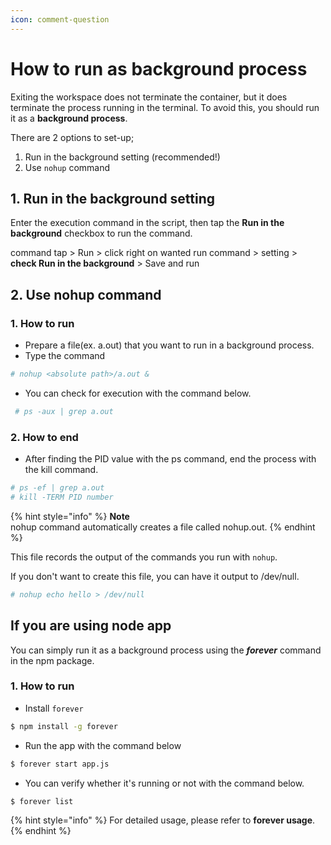 ```yaml
---
icon: comment-question
---
```


# How to run as background process

Exiting the workspace does not terminate the container, but it does terminate the process running in the terminal. To avoid this, you should run it as a **background process**.

There are 2 options to set-up;

1. Run in the background setting (recommended!)
2. Use `nohup` command

## **1. Run in the background setting** <a href="#id-1-run-in-the-background-setting" id="id-1-run-in-the-background-setting"></a>

Enter the execution command in the script, then tap the **Run in the background** checkbox to run the command.

command tap > Run > click right on wanted run command > setting > **check Run in the background** > Save and run

## **2. Use nohup** command <a href="#id-2-use-nohup-command" id="id-2-use-nohup-command"></a>

### **1. How to run**

* Prepare a file(ex. a.out) that you want to run in a background process.
* Type the command

```bash
# nohup <absolute path>/a.out &
```

* You can check for execution with the command below.

```bash
 # ps -aux | grep a.out
```

### **2. How to end**

* After finding the PID value with the ps command, end the process with the kill command.

```bash
# ps -ef | grep a.out
# kill -TERM PID number
```

{% hint style="info" %}
**Note**\
nohup command automatically creates a file called nohup.out.
{% endhint %}

This file records the output of the commands you run with `nohup`.

If you don't want to create this file, you can have it output to /dev/null.

```bash
# nohup echo hello > /dev/null
```

## **If you are using node app** <a href="#if-you-are-using-node-app" id="if-you-are-using-node-app"></a>

You can simply run it as a background process using the _**forever**_ command in the npm package.

### **1. How to run**

* Install `forever`

```bash
$ npm install -g forever
```

* Run the app with the command below

```bash
$ forever start app.js
```

* You can verify whether it's running or not with the command below.

```bash
$ forever list
```

{% hint style="info" %}
For detailed usage, please refer to **forever usage**.
{% endhint %}
